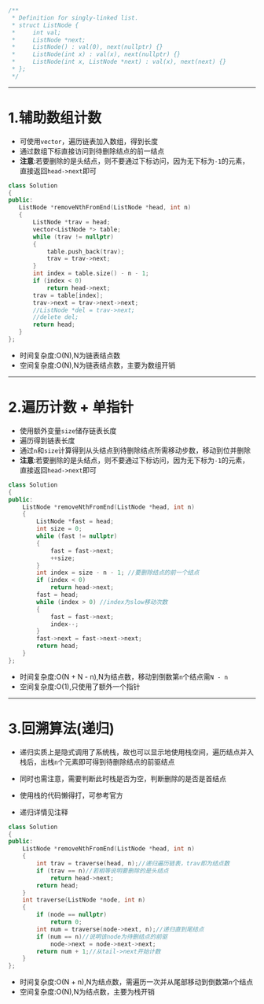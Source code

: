 ```cpp
/**
 * Definition for singly-linked list.
 * struct ListNode {
 *     int val;
 *     ListNode *next;
 *     ListNode() : val(0), next(nullptr) {}
 *     ListNode(int x) : val(x), next(nullptr) {}
 *     ListNode(int x, ListNode *next) : val(x), next(next) {}
 * };
 */
```

***
 
# 1.辅助数组计数

- 可使用`vector`，遍历链表加入数组，得到长度
- 通过数组下标直接访问到待删除结点的前一结点
- **注意**:若要删除的是头结点，则不要通过下标访问，因为无下标为`-1`的元素，直接返回`head->next`即可

 ```cpp
 class Solution
{
public:
    ListNode *removeNthFromEnd(ListNode *head, int n)
    {
        ListNode *trav = head;
        vector<ListNode *> table;
        while (trav != nullptr)
        {
            table.push_back(trav);
            trav = trav->next;
        }
        int index = table.size() - n - 1;
        if (index < 0)
            return head->next;
        trav = table[index];
        trav->next = trav->next->next;
        //ListNode *del = trav->next;
        //delete del;
        return head;
    }
};
 ```
 
- 时间复杂度:O(N),N为链表结点数
- 空间复杂度:O(N),N为链表结点数，主要为数组开销

***

# 2.遍历计数 + 单指针

- 使用额外变量`size`储存链表长度
- 遍历得到链表长度
- 通过`n`和`size`计算得到从头结点到待删除结点所需移动步数，移动到位并删除
- **注意**:若要删除的是头结点，则不要通过下标访问，因为无下标为`-1`的元素，直接返回`head->next`即可
```cpp
class Solution
{
public:
    ListNode *removeNthFromEnd(ListNode *head, int n)
    {
        ListNode *fast = head;
        int size = 0;
        while (fast != nullptr)
        {
            fast = fast->next;
            ++size;
        }
        int index = size - n - 1; //要删除结点的前一个结点
        if (index < 0)
            return head->next;
        fast = head;
        while (index > 0) //index为slow移动次数
        {
            fast = fast->next;
            index--;
        }
        fast->next = fast->next->next;
        return head;
    }
};
```
- 时间复杂度:O(N + N - n),N为结点数，移动到倒数第`n`个结点需`N - n`
- 空间复杂度:O(1),只使用了额外一个指针

***

# 3.回溯算法(递归)

- 递归实质上是隐式调用了系统栈，故也可以显示地使用栈空间，遍历结点并入栈后，出栈`n`个元素即可得到待删除结点的前驱结点
- 同时也需注意，需要判断此时栈是否为空，判断删除的是否是首结点

- 使用栈的代码懒得打，可参考官方
- 递归详情见注释
```cpp
class Solution
{
public:
    ListNode *removeNthFromEnd(ListNode *head, int n)
    {
        int trav = traverse(head, n);//递归遍历链表，trav即为结点数
        if (trav == n)//若相等说明要删除的是头结点
            return head->next;
        return head;
    }
    int traverse(ListNode *node, int n)
    {
        if (node == nullptr)
            return 0;
        int num = traverse(node->next, n);//递归直到尾结点
        if (num == n)//说明该node为待删结点的前驱
            node->next = node->next->next;
        return num + 1;//从tail->next开始计数
    }
};
```
- 时间复杂度:O(N + n),N为结点数，需遍历一次并从尾部移动到倒数第`n`个结点
- 空间复杂度:O(N),N为结点数，主要为栈开销
